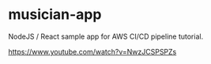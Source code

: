 # musician-app
NodeJS / React sample app for AWS CI/CD pipeline tutorial.

https://www.youtube.com/watch?v=NwzJCSPSPZs
